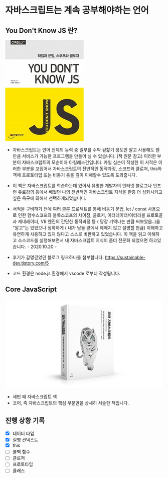 # 자바스크립트는 계속 공부해야하는 언어

## You Don't Know JS 란?

![bookPreview](./img/js.jpg)

- 자바스크립트는 언어 전체의 능력 중 일부를 수박 겉핥기 정도만 알고 사용해도 웬만큼 서비스가 가능한 프로그램을 만들어 낼 수 있습니다. (책 원문 참고) 이러한 부분이 자바스크립트의 모순이자 아킬레스건입니다.
  카일 심슨이 작성한 이 서적은 이러한 부분을 꼬집어서 자바스크립트의 전반적인 동작과정, 스코프와 클로저, this와 객체 프로토타입 또는 비동기 등을 깊이 이해할수 있도록 도와줍니다.

- 이 책은 자바스크립트를 학습하는데 있어서 유명한 개발자의 인터넷 블로그나 인프런 유료강의 등에서 배웠던 나의 전반적인 자바스크립트 지식을 한층 더 심화시키고싶은 욕구에 의해서 선택하게되었습니다.
- 서적을 구비하기 전에 여러 클론 프로젝트를 통해 비동기 문법, let / const 사용으로 인한 함수스코프와 블록스코프의 차이점, 클로저, 이터레이터/이터러블 프로토콜과 제네레이터, V8 엔진의 간단한 동작과정 등 ( 당장 기억나는 만큼 써보았음..)을 "알고"는 있었으나 정확하게 ( 내가 남들 앞에서 헤메지 않고 설명할 만큼) 이해하고 유연하게 사용하고 있지 않다고 스스로 비판하고 있었습니다. 이 책을 읽고 이해하고 소스코드를 실행해보면서 내 자바스크립트 지식이 좀더 전문화 되었으면 하고있습니다. - 2020.10.20 -

- 후기가 감명깊었던 블로그 링크하나를 첨부합니다. https://sustainable-dev.tistory.com/5

- 코드 환경은 node.js 환경에서 vscode 로부터 작성됩니다.

## Core JavaScript

![bookPreview](./img/core.js.png)

- 세번 째 자바스크립트 책
- 코어, 즉 자바스크립트의 핵심 부분만을 상세히 서술한 책입니다.

## 진행 상황 기록

- [x] 데이터 타입
- [x] 실행 컨텍스트
- [x] this
- [ ] 콜백 함수
- [ ] 클로저
- [ ] 프로토타입
- [ ] 클래스

